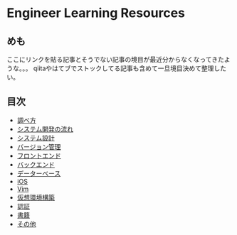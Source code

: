 # Engineer Learning Resources

## めも
ここにリンクを貼る記事とそうでない記事の境目が最近分からなくなってきたような。。。
qiitaやはてブでストックしてる記事も含めて一旦境目決めて整理したい。

## 目次
- [調べ方](./how_to_look.md)
- [システム開発の流れ](./flow_of_system_development.md)
- [システム設計](./system_design.md)
- [バージョン管理](./version_management.md)
- [フロントエンド](./web_frontend.md)
- [バックエンド](./web_backend.md)
- [データーベース](./database.md)
- [iOS](./ios.md)
- [Vim](./vim.md)
- [仮想環境構築](./virtual_environment.md)
- [認証](./certification.md)
- [書籍](./book.md)
- [その他](./others.md)
